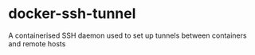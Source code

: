 # docker-ssh-tunnel

A containerised SSH daemon used to set up tunnels between containers and remote hosts
